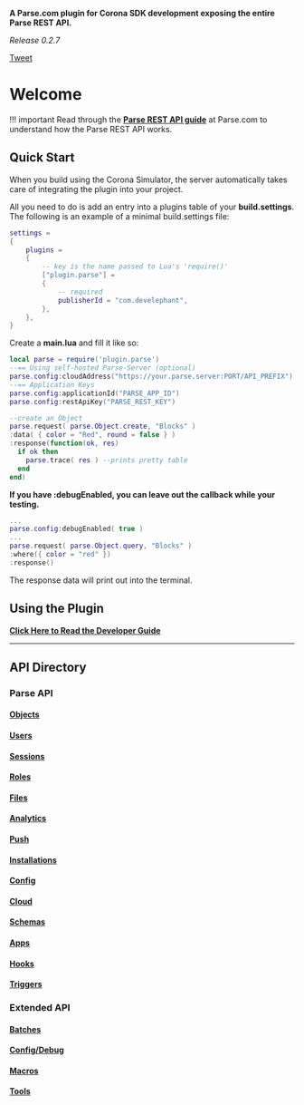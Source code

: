 <style>.codehilite{padding-top:2px;padding-bottom:6px;}</style>

__A Parse.com plugin for Corona SDK development exposing the entire Parse REST API.__

*Release 0.2.7*

<a href="https://twitter.com/share" class="twitter-share-button" data-url="http://parse.develephant.com" data-text="Parse plugin for Corona SDK" data-via="develephant" data-size="large" data-related="coronalabs" data-hashtags="parseit">Tweet</a>
<script>!function(d,s,id){var js,fjs=d.getElementsByTagName(s)[0],p=/^http:/.test(d.location)?'http':'https';if(!d.getElementById(id)){js=d.createElement(s);js.id=id;js.src=p+'://platform.twitter.com/widgets.js';fjs.parentNode.insertBefore(js,fjs);}}(document, 'script', 'twitter-wjs');</script>

# Welcome

!!! important
    Read through the [__Parse REST API guide__](https://www.parse.com/docs/rest/guide) at Parse.com to understand how the Parse REST API works.

## Quick Start

When you build using the Corona Simulator, the server automatically takes care of integrating the plugin into your project.

All you need to do is add an entry into a plugins table of your __build.settings__. The following is an example of a minimal build.settings file:

```lua
settings =
{
    plugins =
    {
        -- key is the name passed to Lua's 'require()'
        ["plugin.parse"] =
        {
            -- required
            publisherId = "com.develephant",
        },
    },      
}
```

Create a __main.lua__ and fill it like so:

```lua
local parse = require('plugin.parse')
--== Using self-hosted Parse-Server (optional)
parse.config:cloudAddress("https://your.parse.server:PORT/API_PREFIX")
--== Application Keys
parse.config:applicationId("PARSE_APP_ID")
parse.config:restApiKey("PARSE_REST_KEY")

--create an Object
parse.request( parse.Object.create, "Blocks" )
:data( { color = "Red", round = false } )
:response(function(ok, res)
  if ok then
    parse.trace( res ) --prints pretty table
  end
end)
```

__If you have :debugEnabled, you can leave out the callback while your testing.__

```lua
...
parse.config:debugEnabled( true )
...
parse.request( parse.Object.query, "Blocks" )
:where({ color = "red" })
:response()
```

The response data will print out into the terminal.

## Using the Plugin

__[Click Here to Read the Developer Guide](CH1_Usage.md)__

---

## API Directory

### Parse API

#### [Objects](API_Objects.md)
#### [Users](API_Users.md)
#### [Sessions](API_Sessions.md)
#### [Roles](API_Roles.md)
#### [Files](API_Files.md)
#### [Analytics](API_Analytics.md)
#### [Push](API_Push.md)
#### [Installations](API_Installations.md)
#### [Config](API_Config.md)
#### [Cloud](API_Cloud.md)
#### [Schemas](API_Schemas.md)
#### [Apps](API_Apps.md)
#### [Hooks](API_Hooks.md)
#### [Triggers](API_Triggers.md)

### Extended API

#### [Batches](Batches.md)
#### [Config/Debug](Config.md)
#### [Macros](Macros.md)
#### [Tools](Tools.md)
